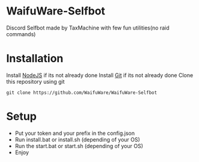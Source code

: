 # WaifuWare-Selfbot
Discord Selfbot made by TaxMachine with few fun utilities(no raid commands)

# Installation
Install <a href="https://nodejs.org">NodeJS</a> if its not already done
Install <a href="https://git-scm.com/">Git</a> if its not already done
Clone this repository using git
```
git clone https://github.com/WaifuWare/WaifuWare-Selfbot
```

# Setup
<ul>
  <li>Put your token and your prefix in the config.json</li>
  <li>Run install.bat or install.sh (depending of your OS)</li>
  <li>Run the start.bat or start.sh (depending of your OS)</li>
  <li>Enjoy</li>
</ul>
